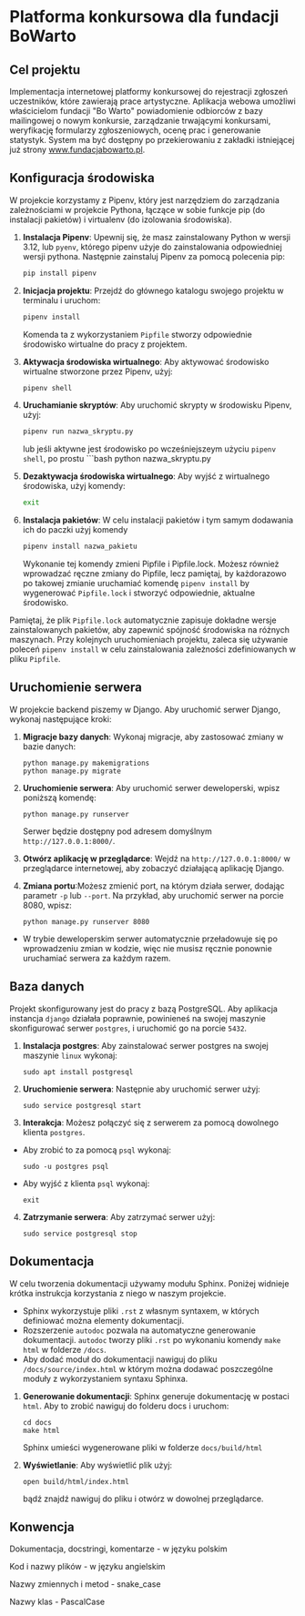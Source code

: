 # Platforma konkursowa dla fundacji BoWarto


## Cel projektu
Implementacja internetowej platformy konkursowej do rejestracji zgłoszeń uczestników, które zawierają prace artystyczne. Aplikacja webowa umożliwi właścicielom fundacji "Bo Warto" powiadomienie odbiorców z bazy mailingowej o nowym konkursie, zarządzanie trwającymi konkursami, weryfikację formularzy zgłoszeniowych, ocenę prac i generowanie statystyk. System ma być dostępny po przekierowaniu z zakładki istniejącej już strony www.fundacjabowarto.pl.


## Konfiguracja środowiska
W projekcie korzystamy z Pipenv, który jest narzędziem do zarządzania zależnościami w projekcie Pythona, łączące w sobie funkcje pip (do instalacji pakietów) i virtualenv (do izolowania środowiska).

1. **Instalacja Pipenv**: Upewnij się, że masz zainstalowany Python w wersji 3.12, lub `pyenv`, którego pipenv użyje do zainstalowania odpowiedniej wersji pythona. Następnie zainstaluj Pipenv za pomocą polecenia pip:

    ```bash
    pip install pipenv
    ```

2. **Inicjacja projektu**: Przejdź do głównego katalogu swojego projektu w terminalu i uruchom:

    ```bash
    pipenv install
    ```

    Komenda ta z wykorzystaniem `Pipfile` stworzy odpowiednie środowisko wirtualne do pracy z projektem.
    

3. **Aktywacja środowiska wirtualnego**: Aby aktywować środowisko wirtualne stworzone przez Pipenv, użyj:

    ```bash
    pipenv shell
    ```

4. **Uruchamianie skryptów**: Aby uruchomić skrypty w środowisku Pipenv, użyj:

    ```bash
    pipenv run nazwa_skryptu.py
    ```

    lub jeśli aktywne jest środowisko po wcześniejszeym użyciu `pipenv shell`, po prostu
        ```bash
    python nazwa_skryptu.py

5. **Dezaktywacja środowiska wirtualnego**: Aby wyjść z wirtualnego środowiska, użyj komendy:

    ```bash
    exit
    ```

5. **Instalacja pakietów**: W celu instalacji pakietów i tym samym dodawania ich do paczki użyj komendy

    ```bash
    pipenv install nazwa_pakietu
    ```
    Wykonanie tej komendy zmieni Pipfile i Pipfile.lock. Możesz również wprowadzać ręczne zmiany do Pipfile, lecz pamiętaj, by każdorazowo po takowej zmianie uruchamiać komendę `pipenv install` by wygenerować `Pipfile.lock` i stworzyć odpowiednie, aktualne środowisko.


Pamiętaj, że plik `Pipfile.lock` automatycznie zapisuje dokładne wersje zainstalowanych pakietów, aby zapewnić spójność środowiska na różnych maszynach. Przy kolejnych uruchomieniach projektu, zaleca się używanie poleceń `pipenv install` w celu zainstalowania zależności zdefiniowanych w pliku `Pipfile`.

## Uruchomienie serwera
W projekcie backend piszemy w Django. Aby uruchomić serwer Django, wykonaj następujące kroki:


1. **Migracje bazy danych**: Wykonaj migracje, aby zastosować zmiany w bazie danych:

    ```
    python manage.py makemigrations
    python manage.py migrate
    ```

2. **Uruchomienie serwera**: Aby uruchomić serwer deweloperski, wpisz poniższą komendę:

    ```
    python manage.py runserver
    ```

    Serwer będzie dostępny pod adresem domyślnym `http://127.0.0.1:8000/`.

3. **Otwórz aplikację w przeglądarce**: Wejdź na `http://127.0.0.1:8000/` w przeglądarce internetowej, aby zobaczyć działającą aplikację Django.


4. **Zmiana portu**:Możesz zmienić port, na którym działa serwer, dodając parametr `-p` lub `--port`. Na przykład, aby uruchomić serwer na porcie 8080, wpisz:

    ```
    python manage.py runserver 8080
    ```

- W trybie deweloperskim serwer automatycznie przeładowuje się po wprowadzeniu zmian w kodzie, więc nie musisz ręcznie ponownie uruchamiać serwera za każdym razem.

## Baza danych
Projekt skonfigurowany jest do pracy z bazą PostgreSQL. Aby aplikacja instancja `django` działała poprawnie, powinieneś na swojej maszynie skonfigurować serwer `postgres`, i uruchomić go na porcie `5432`.

1. **Instalacja postgres**: Aby zainstalować serwer postgres na swojej maszynie `linux` wykonaj:
    ```
    sudo apt install postgresql
    ```
2. **Uruchomienie serwera**: Następnie aby uruchomić serwer użyj:
    ```
    sudo service postgresql start
    ```
3. **Interakcja**: Możesz połączyć się z serwerem za pomocą dowolnego klienta `postgres`.
- Aby zrobić to za pomocą `psql` wykonaj:
    ```
    sudo -u postgres psql
    ```
- Aby wyjść z klienta `psql` wykonaj:
    ```
    exit
    ```
4. **Zatrzymanie serwera**: Aby zatrzymać serwer użyj:
    ```
    sudo service postgresql stop
    ```
## Dokumentacja
W celu tworzenia dokumentacji używamy modułu Sphinx. Poniżej widnieje krótka instrukcja korzystania z niego w naszym projekcie.

- Sphinx wykorzystuje pliki `.rst` z własnym syntaxem, w których definiować można elementy dokumentacji.
- Rozszerzenie `autodoc` pozwala na automatyczne generowanie dokumentacji. `autodoc` tworzy pliki `.rst` po wykonaniu komendy `make html` w folderze `/docs`.
- Aby dodać moduł do dokumentacji nawiguj do pliku `/docs/source/index.html` w którym można dodawać poszczególne moduły z wykorzystaniem syntaxu Sphinxa.

1. **Generowanie dokumentacji**: Sphinx generuje dokumentację w postaci `html`. Aby to zrobić nawiguj do folderu docs i uruchom:

    ```
    cd docs
    make html
    ```
    Sphinx umieści wygenerowane pliki w folderze `docs/build/html`
2. **Wyświetlanie**: Aby wyświetlić plik użyj:
    ```
    open build/html/index.html
    ```
    bądź znajdź nawiguj do pliku i otwórz w dowolnej przeglądarce.

## Konwencja
Dokumentacja, docstringi, komentarze - w języku polskim

Kod i nazwy plików - w języku angielskim

Nazwy zmiennych i metod - snake_case

Nazwy klas - PascalCase
